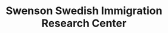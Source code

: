 ---
layout: repo
title: "Swenson Swedish Immigration Research Center"
id: 16052
permalink: repos/16052/
---